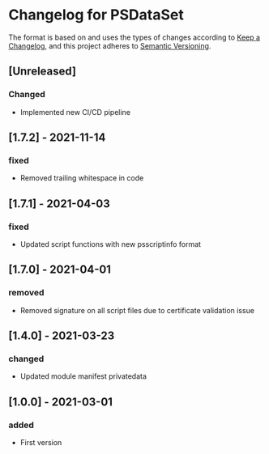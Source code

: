 # Changelog for PSDataSet

The format is based on and uses the types of changes according to [Keep a Changelog](https://keepachangelog.com/en/1.0.0/),
and this project adheres to [Semantic Versioning](https://semver.org/spec/v2.0.0.html).

## [Unreleased]

### Changed

- Implemented new CI/CD pipeline

## [1.7.2] - 2021-11-14

### fixed

- Removed trailing whitespace in code

## [1.7.1] - 2021-04-03

### fixed

- Updated script functions with new psscriptinfo format

## [1.7.0] - 2021-04-01

### removed

- Removed signature on all script files due to certificate validation issue

## [1.4.0] - 2021-03-23

### changed

- Updated module manifest privatedata

## [1.0.0] - 2021-03-01

### added

- First version
